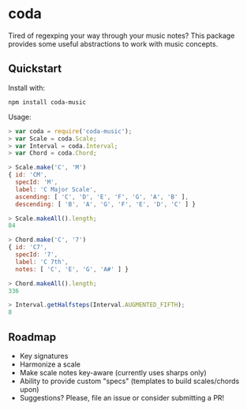 # coda

Tired of regexping your way through your music notes? This package provides some useful abstractions to work with music concepts.

## Quickstart

Install with:

```
npm install coda-music
```

Usage:

```javascript
> var coda = require('coda-music');
> var Scale = coda.Scale;
> var Interval = coda.Interval;
> var Chord = coda.Chord;

> Scale.make('C', 'M')
{ id: 'CM',
  specId: 'M',
  label: 'C Major Scale',
  ascending: [ 'C', 'D', 'E', 'F', 'G', 'A', 'B' ],
  descending: [ 'B', 'A', 'G', 'F', 'E', 'D', 'C' ] }

> Scale.makeAll().length;
84

> Chord.make('C', '7')
{ id: 'C7',
  specId: '7',
  label: 'C 7th',
  notes: [ 'C', 'E', 'G', 'A#' ] }

> Chord.makeAll().length;
336

> Interval.getHalfsteps(Interval.AUGMENTED_FIFTH);
8
```

## Roadmap

* Key signatures
* Harmonize a scale
* Make scale notes key-aware (currently uses sharps only)
* Ability to provide custom "specs" (templates to build scales/chords upon)
* Suggestions? Please, file an issue or consider submitting a PR!
